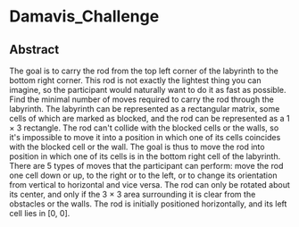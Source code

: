 # Damavis_Challenge

## Abstract

The goal is to carry the rod from the top left corner of the labyrinth to the bottom
right corner. This rod is not exactly the lightest thing you can imagine, so the
participant would naturally want to do it as fast as possible.
Find the minimal number of moves required to carry the rod through the labyrinth.
The labyrinth can be represented as a rectangular matrix, some cells of which are
marked as blocked, and the rod can be represented as a 1 × 3 rectangle. The rod
can't collide with the blocked cells or the walls, so it's impossible to move it into a
position in which one of its cells coincides with the blocked cell or the wall. The goal
is thus to move the rod into position in which one of its cells is in the bottom right
cell of the labyrinth.
There are 5 types of moves that the participant can perform: move the rod one cell
down or up, to the right or to the left, or to change its orientation from vertical to
horizontal and vice versa. The rod can only be rotated about its center, and only if the
3 × 3 area surrounding it is clear from the obstacles or the walls.
The rod is initially positioned horizontally, and its left cell lies in [0, 0].

